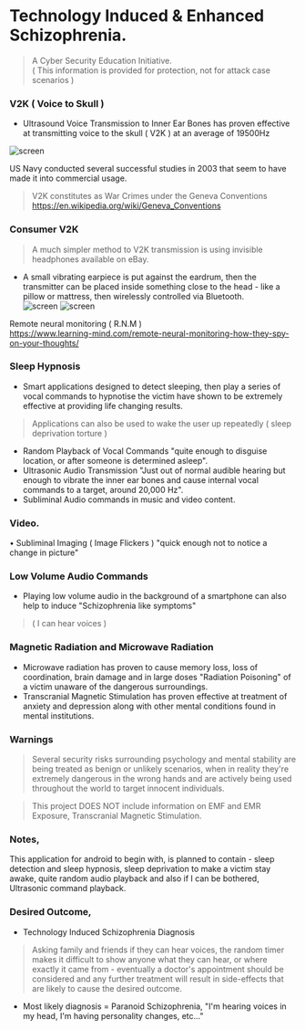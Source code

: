 # Technology Induced & Enhanced Schizophrenia.    
> A Cyber Security Education Initiative.       
( This information is provided for protection, not for attack case scenarios )
     
### V2K ( Voice to Skull )   
- Ultrasound Voice Transmission to Inner Ear Bones has proven effective at transmitting voice to the skull ( V2K ) at an average of 19500Hz   
  
![screen](https://github.com/ElijahCuff/Technology-Induced-Schizophrenia-/blob/main/Example%201.jpg)
   
US Navy conducted several successful studies in 2003 that seem to have made it into commercial usage.   
> V2K constitutes as War Crimes under the Geneva Conventions https://en.wikipedia.org/wiki/Geneva_Conventions
       
   
### Consumer V2K     
> A much simpler method to V2K transmission is using invisible headphones available on eBay.    
- A small vibrating earpiece is put against the eardrum, then the transmitter can be placed inside something close to the head - like a pillow or mattress, then wirelessly controlled via Bluetooth.    
![screen](https://github.com/ElijahCuff/Technology-Induced-Schizophrenia-/blob/main/Screenshot_20221124_162342.jpg)
![screen](https://github.com/ElijahCuff/Technology-Induced-Schizophrenia-/blob/main/Screenshot_20221124_162326.jpg)
   
   
Remote neural monitoring ( R.N.M )    
https://www.learning-mind.com/remote-neural-monitoring-how-they-spy-on-your-thoughts/
    
### Sleep Hypnosis     
- Smart applications designed to detect sleeping, then play a series of vocal commands to hypnotise the victim have shown to be extremely effective at providing life changing results.     
> Applications can also be used to wake the user up repeatedly ( sleep deprivation torture )     
- Random Playback of Vocal Commands "quite enough to disguise location, or after someone is determined asleep".   
- Ultrasonic Audio Transmission "Just out of normal audible hearing but enough to vibrate the inner ear bones and cause internal vocal commands to a target, around 20,000 Hz".    
- Subliminal Audio commands in music and video content.   
    
### Video.    
• Subliminal Imaging ( Image Flickers ) "quick enough not to notice a change in picture"
   
  
### Low Volume Audio Commands   
- Playing low volume audio in the background of a smartphone can also help to induce "Schizophrenia like symptoms"
> ( I can hear voices )      
 
### Magnetic Radiation and Microwave Radiation     
- Microwave radiation has proven to cause memory loss, loss of coordination, brain damage and in large doses "Radiation Poisoning" of a victim unaware of the dangerous surroundings.   
- Transcranial Magnetic Stimulation has proven effective at treatment of anxiety and depression along with other mental conditions found in mental institutions.        


### Warnings 
> Several security risks surrounding psychology and mental stability are being treated as benign or unlikely scenarios, when in reality they're extremely dangerous in the wrong hands and are actively being used throughout the world to target innocent individuals.   
      
> This project DOES NOT include information on EMF and EMR Exposure, Transcranial Magnetic Stimulation.
    
  
### Notes,
This application for android to begin with, is planned to contain - sleep detection and sleep hypnosis, sleep deprivation to make a victim stay awake, quite random audio playback and also if I can be bothered, Ultrasonic command playback.   
       
  
### Desired Outcome,
- Technology Induced Schizophrenia Diagnosis   

> Asking family and friends if they can hear voices, the random timer makes it difficult to show anyone what they can hear, or where exactly it came from - eventually a doctor's appointment should be considered and any further treatment will result in side-effects that are likely to cause the desired outcome.    
     
- Most likely diagnosis = Paranoid Schizophrenia,  "I'm hearing voices in my head, I'm having personality changes, etc..."    
      

